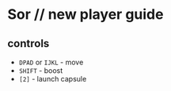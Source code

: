 
# Sor // new player guide

## controls
- `DPAD` or `IJKL` - move
- `SHIFT` - boost
- `[2]` - launch capsule
